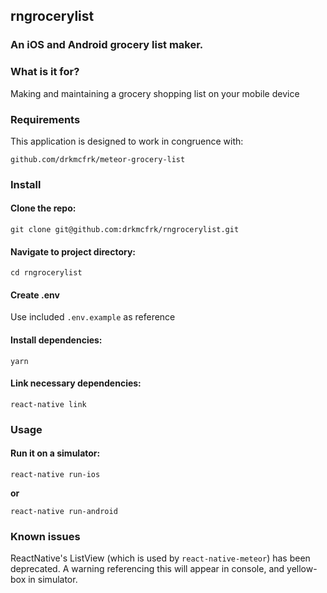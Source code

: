## rngrocerylist

### An iOS and Android grocery list maker.

### **What is it for?**

Making and maintaining a grocery shopping list on your mobile device

### Requirements

This application is designed to work in congruence with:

`github.com/drkmcfrk/meteor-grocery-list`

### **Install**

#### Clone the repo:

`git clone git@github.com:drkmcfrk/rngrocerylist.git`

#### Navigate to project directory:

`cd rngrocerylist`

#### Create .env

Use included `.env.example` as reference

#### Install dependencies:

`yarn`

#### Link necessary dependencies:

`react-native link`

### **Usage**

#### Run it on a simulator:

`react-native run-ios`

**or**

`react-native run-android`

### **Known issues**

ReactNative's ListView (which is used by `react-native-meteor`) has been deprecated. A warning referencing this will appear in console, and yellow-box in simulator.
